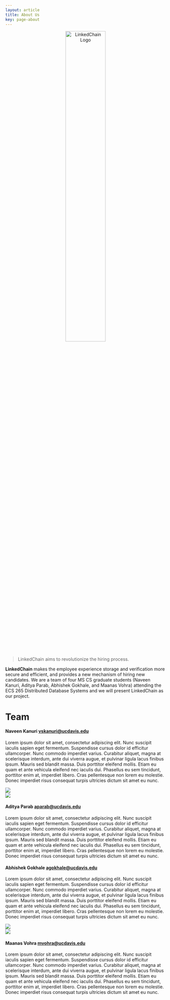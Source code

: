 ```yaml
---
layout: article
title: About Us
key: page-about
---
```



<p style="text-align:center;">
    <!-- <img src="{{ site.baseurl }}/assets/expolab-icon-alt.png" width="70%" height="70%" alt="ExpoLab Logo"/> -->
    <img src="{{ site.baseurl }}/assets/images/LinkedChain/linkedchain_logo.png" width="50%" height="50%" alt="LinkedChain Logo"/>
    <br>
</p>

> LinkedChain aims to revolutionize the hiring process.

**LinkedChain** makes the employee experience storage and verification more secure and efficient, and provides a new mechanism of hiring new candidates. We are a team of four MS CS graduate students (Naveen Kanuri, Aditya Parab, Abhishek Gokhale, and Maanas Vohra) attending the ECS 265 Distributed Database Systems and we will present LinkedChain as our project.

# Team

<div class="item">
  <div class="item__content">
    <div class="item__header">
      <h4>Naveen Kanuri <a href="mailto:vskanuri@ucdavis.edu">vskanuri@ucdavis.edu</a></h4>
    </div>
    <div class="item__description">
      <p>Lorem ipsum dolor sit amet, consectetur adipiscing elit. Nunc suscipit iaculis sapien eget fermentum. Suspendisse cursus dolor id efficitur ullamcorper. Nunc commodo imperdiet varius. Curabitur aliquet, magna at scelerisque interdum, ante dui viverra augue, et pulvinar ligula lacus finibus ipsum. Mauris sed blandit massa. Duis porttitor eleifend mollis. Etiam eu quam et ante vehicula eleifend nec iaculis dui. Phasellus eu sem tincidunt, porttitor enim at, imperdiet libero. Cras pellentesque non lorem eu molestie. Donec imperdiet risus consequat turpis ultricies dictum sit amet eu nunc.</p>
    </div>
  </div>
   <a href="https://github.com/naveenkanuri/">
      <div class="item__image">
        <img class="image card card--clickable image--lg" src="{{ site.baseurl }}/assets/images/LinkedChain/linkedchain_logo.png"/>
      </div>
    </a>
</div>

<div class="item">
     <a href="https://github.com/aditya-parab">
      <div class="item__image">
        <img class="image card card--clickable image--lg" src="{{ site.baseurl }}/assets/images/LinkedChain/linkedchain_logo.png"/>
      </div>
    </a>
  <div class="item__content">
    <div class="item__header">
      <h4>Aditya Parab <a href="mailto:aparab@ucdavis.edu">aparab@ucdavis.edu</a></h4>
    </div>
    <div class="item__description">
      <p>Lorem ipsum dolor sit amet, consectetur adipiscing elit. Nunc suscipit iaculis sapien eget fermentum. Suspendisse cursus dolor id efficitur ullamcorper. Nunc commodo imperdiet varius. Curabitur aliquet, magna at scelerisque interdum, ante dui viverra augue, et pulvinar ligula lacus finibus ipsum. Mauris sed blandit massa. Duis porttitor eleifend mollis. Etiam eu quam et ante vehicula eleifend nec iaculis dui. Phasellus eu sem tincidunt, porttitor enim at, imperdiet libero. Cras pellentesque non lorem eu molestie. Donec imperdiet risus consequat turpis ultricies dictum sit amet eu nunc.</p>
    </div>
  </div>
</div>

<div class="item">
  <div class="item__content">
    <div class="item__header">
      <h4>Abhishek Gokhale <a href="mailto:agokhale@ucdavis.edu">agokhale@ucdavis.edu</a></h4> 
    </div>
    <div class="item__description">
      <p>Lorem ipsum dolor sit amet, consectetur adipiscing elit. Nunc suscipit iaculis sapien eget fermentum. Suspendisse cursus dolor id efficitur ullamcorper. Nunc commodo imperdiet varius. Curabitur aliquet, magna at scelerisque interdum, ante dui viverra augue, et pulvinar ligula lacus finibus ipsum. Mauris sed blandit massa. Duis porttitor eleifend mollis. Etiam eu quam et ante vehicula eleifend nec iaculis dui. Phasellus eu sem tincidunt, porttitor enim at, imperdiet libero. Cras pellentesque non lorem eu molestie. Donec imperdiet risus consequat turpis ultricies dictum sit amet eu nunc.</p>
    </div>
  </div>
  <a href="https://github.com/abhishekgokhale">
      <div class="item__image">
        <img class="image card card--clickable image--lg" src="{{ site.baseurl }}/assets/images/LinkedChain/linkedchain_logo.png"/>
      </div>
    </a>
</div>

<div class="item">
   <a href="https://github.com/MaanasVohra"> 
      <div class="item__image">
        <img class="image card card--clickable image--lg" src="{{ site.baseurl }}/assets/images/LinkedChain/linkedchain_logo.png"/>
      </div>
    </a>
  <div class="item__content">
    <div class="item__header">
      <h4>Maanas Vohra <a href="mailto:mvohra@ucdavis.edu">mvohra@ucdavis.edu</a></h4>
    </div>
    <div class="item__description">
      <p>Lorem ipsum dolor sit amet, consectetur adipiscing elit. Nunc suscipit iaculis sapien eget fermentum. Suspendisse cursus dolor id efficitur ullamcorper. Nunc commodo imperdiet varius. Curabitur aliquet, magna at scelerisque interdum, ante dui viverra augue, et pulvinar ligula lacus finibus ipsum. Mauris sed blandit massa. Duis porttitor eleifend mollis. Etiam eu quam et ante vehicula eleifend nec iaculis dui. Phasellus eu sem tincidunt, porttitor enim at, imperdiet libero. Cras pellentesque non lorem eu molestie. Donec imperdiet risus consequat turpis ultricies dictum sit amet eu nunc.</p>
    </div>
  </div>
</div>

